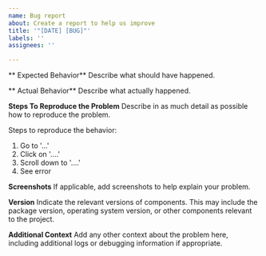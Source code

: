```yaml
---
name: Bug report
about: Create a report to help us improve
title: '"[DATE] [BUG]"'
labels: ''
assignees: ''

---
```


** Expected Behavior**
Describe what should have happened.

** Actual Behavior**
Describe what actually happened.

**Steps To Reproduce the Problem**
Describe in as much detail as possible how to reproduce the problem.

Steps to reproduce the behavior:
1. Go to '...'
2. Click on '....'
3. Scroll down to '....'
4. See error

**Screenshots**
If applicable, add screenshots to help explain your problem.

**Version**
Indicate the relevant versions of components. This may include the package version, operating system version, or other components relevant to the project.

**Additional Context**
Add any other context about the problem here, including additional logs or debugging information if appropriate.
